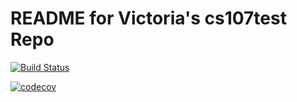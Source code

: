 # README for Victoria's cs107test Repo

[![Build Status](https://travis-ci.com/vditomasso/cs107test.svg?branch=main)](https://travis-ci.com/vditomasso/cs107test.svg?branch=main)

[![codecov](https://codecov.io/gh/vditomasso/cs107test/branch/master/graph/badge.svg?token=1E2TZPNBA7)](https://codecov.io/gh/vditomasso/cs107test)

